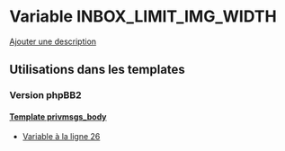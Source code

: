 # Variable INBOX_LIMIT_IMG_WIDTH
[Ajouter une description](https://fa-tvars.appspot.com/var/INBOX_LIMIT_IMG_WIDTH)

## Utilisations dans les templates

### Version phpBB2

#### [Template privmsgs_body](subsilver/privmsgs_body.md)
* [Variable &agrave; la ligne 26](../subsilver/privmsgs_body.tpl#L26)